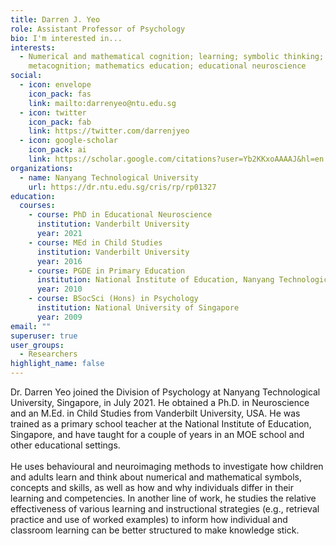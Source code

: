 ```yaml
---
title: Darren J. Yeo
role: Assistant Professor of Psychology
bio: I'm interested in...
interests:
  - Numerical and mathematical cognition; learning; symbolic thinking;
    metacognition; mathematics education; educational neuroscience
social:
  - icon: envelope
    icon_pack: fas
    link: mailto:darrenyeo@ntu.edu.sg
  - icon: twitter
    icon_pack: fab
    link: https://twitter.com/darrenjyeo
  - icon: google-scholar
    icon_pack: ai
    link: https://scholar.google.com/citations?user=Yb2KKxoAAAAJ&hl=en
organizations:
  - name: Nanyang Technological University
    url: https://dr.ntu.edu.sg/cris/rp/rp01327
education:
  courses:
    - course: PhD in Educational Neuroscience
      institution: Vanderbilt University
      year: 2021
    - course: MEd in Child Studies
      institution: Vanderbilt University
      year: 2016
    - course: PGDE in Primary Education
      institution: National Institute of Education, Nanyang Technological University
      year: 2010
    - course: BSocSci (Hons) in Psychology
      institution: National University of Singapore
      year: 2009
email: ""
superuser: true
user_groups:
  - Researchers
highlight_name: false
---
```

Dr. Darren Yeo joined the Division of Psychology at Nanyang Technological University, Singapore, in July 2021. He obtained a Ph.D. in Neuroscience and an M.Ed. in Child Studies from Vanderbilt University, USA. He was trained as a primary school teacher at the National Institute of Education, Singapore, and have taught for a couple of years in an MOE school and other educational settings.\
\
He uses behavioural and neuroimaging methods to investigate how children and adults learn and think about numerical and mathematical symbols, concepts and skills, as well as how and why individuals differ in their learning and competencies. In another line of work, he studies the relative effectiveness of various learning and instructional strategies (e.g., retrieval practice and use of worked examples) to inform how individual and classroom learning can be better structured to make knowledge stick.